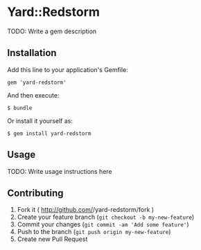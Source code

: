 # Yard::Redstorm

TODO: Write a gem description

## Installation

Add this line to your application's Gemfile:

    gem 'yard-redstorm'

And then execute:

    $ bundle

Or install it yourself as:

    $ gem install yard-redstorm

## Usage

TODO: Write usage instructions here

## Contributing

1. Fork it ( http://github.com/<my-github-username>/yard-redstorm/fork )
2. Create your feature branch (`git checkout -b my-new-feature`)
3. Commit your changes (`git commit -am 'Add some feature'`)
4. Push to the branch (`git push origin my-new-feature`)
5. Create new Pull Request

